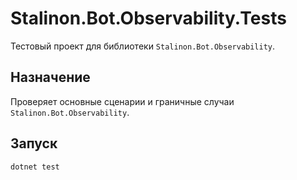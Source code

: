 # Stalinon.Bot.Observability.Tests

Тестовый проект для библиотеки `Stalinon.Bot.Observability`.

## Назначение
Проверяет основные сценарии и граничные случаи `Stalinon.Bot.Observability`.

## Запуск
```bash
dotnet test
```
